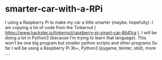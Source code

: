 # smarter-car-with-a-RPi
I using a Raspberry Pi to make my car a little smarter (maybe. hopefully). I am copying a lot of code from
the Tinkernut ( https://www.hackster.io/tinkernut/raspberry-pi-smart-car-8641ca ).
I will be doing a lot in Python3 (because I'm trying to learn that language).
This won't be one big program but smaller python scripts and other programs 
So far I will be using a Raspberry Pi 3b+, Python3 (pygame, tkinter, obd), more ....
